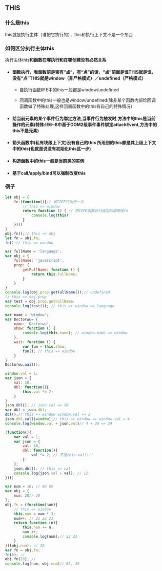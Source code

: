 ## THIS

### 什么是this

this就是执行主体（谁把它执行的），this和执行上下文不是一个东西

### 如何区分执行主体this

执行主体this**和函数在哪执行和在哪创建没有必然关系**

- #### 函数执行，看函数前是否有“点”，有“点”的话，“点”前面是谁THIS就是谁，没有“点”THIS就是window（非严格模式）／undefined（严格模式）

  + 自执行函数IIFE中的this一般都是window/undefined

  + 回调函数中的this一般也是window/undefined(除非某个函数内部给回调函数做了特殊处理,这样回调函数中的this有自己的特殊情况)

- #### 给当前元素的某个事件行为绑定方法,当事件行为触发时,方法中的this是当前操作的元素(特殊:IE6~8中基于DOM2级事件事件绑定attachEvent,方法中的this不是元素)

- #### 箭头函数中(私有块级上下文)没有自己的this 所用到的this都是其上级上下文中的this(也就是说没有初始化this这一步)

- #### 构造函数中的this一般是当前类的实例

- #### 基于call/apply/bind可以强制改变this

### 例子

```javascript
let obj = {
    fn:(function(){// 该IIFE只执行一次
        // this => window
        return function () { // 把IIFE函数执行返回的值赋给fn
            console.log(this)
        }
    })()
}
obj.fn();// this => obj
let fn = obj.fn;
fn();// this => window
```

```javascript
var fullName = 'language';
var obj = {
    fullName: 'javascript',
    prop: {
        getFullName: function () {
            return this.fullName;
        }
    }
}
console.log(obj.prop.getFullName());// undefined
// this => obj.prop
var test = obj.prop.getFullName;
console.log(test()); // this => window => language
```

```javascript
var name = 'window';
var Doctorwu= {
    name: 'Doctorwu',
    show: function () {
        console.log(this.name); // window.name => window
    },
    wait: function () {
        var fun = this.show;
        fun(); // this => window
    }
}
Doctorwu.wait();
```

```javascript
window.val = 1;
var json = {
    val: 10,
    dbl: function(){
        this.val *= 2;
    }
}
json.dbl(); // json.val => 20
var dbl = json.dbl;
dbl();// this => window window.val => 2
json.dbl.call(window);// this => window => window.val = 4
console.log(window.val + json.val)// 4 + 20 => 24
```

```javascript
(function(){
    var val = 1;
    var json = {
        val: 10,
        dbl: function(){
            val *= 2; // 不是this.val!!!!
        }
    };
    json.dbl(); // this => val
    console.log(json.val + val); // 12
})()
```

```javascript
var num = 10; // 60 65
var obj = {
    num: 20// 30
};
obj.fn = (function(num){
    // this => window
    this.num = num * 3;
    num++; // 21 22 23
    return function (n){
        this.num += n;
        num ++;
        console.log(num);// 22 23
    }
})(obj.num); // 20
var fn = obj.fn;
fn(5); // 
obj.fn(10); // 
console.log(num, obj.num)// 65, 30
```











